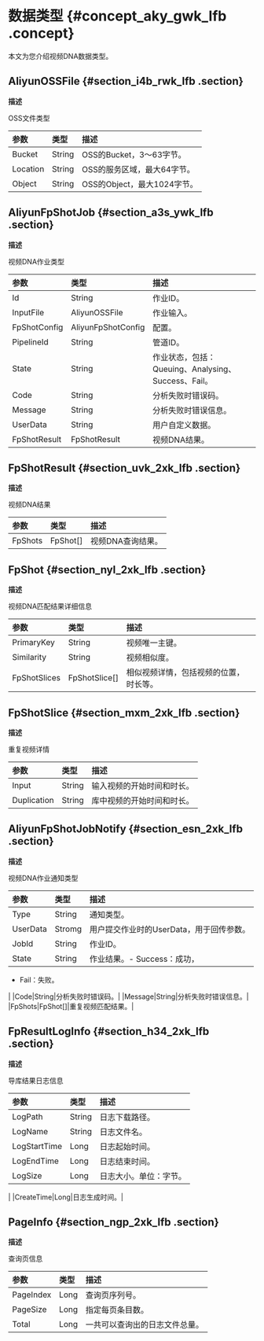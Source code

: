 # 数据类型 {#concept_aky_gwk_lfb .concept}

本文为您介绍视频DNA数据类型。

## AliyunOSSFile {#section_i4b_rwk_lfb .section}

**描述**

OSS文件类型

|参数|类型|描述|
|:-|:-|:-|
|Bucket|String|OSS的Bucket，3～63字节。|
|Location|String|OSS的服务区域，最大64字节。|
|Object|String|OSS的Object，最大1024字节。|

## AliyunFpShotJob {#section_a3s_ywk_lfb .section}

**描述**

视频DNA作业类型

|参数|类型|描述|
|:-|:-|:-|
|Id|String|作业ID。|
|InputFile|AliyunOSSFile|作业输入。|
|FpShotConfig|AliyunFpShotConfig|配置。|
|PipelineId|String|管道ID。|
|State|String|作业状态，包括：Queuing、Analysing、Success、Fail。|
|Code|String|分析失败时错误码。|
|Message|String|分析失败时错误信息。|
|UserData|String|用户自定义数据。|
|FpShotResult|FpShotResult|视频DNA结果。|

## FpShotResult {#section_uvk_2xk_lfb .section}

**描述**

视频DNA结果

|参数|类型|描述|
|:-|:-|:-|
|FpShots|FpShot\[\]|视频DNA查询结果。|

## FpShot {#section_nyl_2xk_lfb .section}

**描述**

视频DNA匹配结果详细信息

|参数|类型|描述|
|:-|:-|:-|
|PrimaryKey|String|视频唯一主键。|
|Similarity|String|视频相似度。|
|FpShotSlices|FpShotSlice\[\]|相似视频详情，包括视频的位置，时长等。|

## FpShotSlice {#section_mxm_2xk_lfb .section}

**描述**

重复视频详情

|参数|类型|描述|
|:-|:-|:-|
|Input|String|输入视频的开始时间和时长。|
|Duplication|String|库中视频的开始时间和时长。|

## AliyunFpShotJobNotify {#section_esn_2xk_lfb .section}

**描述**

视频DNA作业通知类型

|参数|类型|描述|
|:-|:-|:-|
|Type|String|通知类型。|
|UserData|Stromg|用户提交作业时的UserData，用于回传参数。|
|JobId|String|作业ID。|
|State|String|作业结果。-   Success：成功，
-   Fail：失败。

|
|Code|String|分析失败时错误码。|
|Message|String|分析失败时错误信息。|
|FpShots|FpShot\[\]|重复视频匹配结果。|

## FpResultLogInfo {#section_h34_2xk_lfb .section}

**描述**

导库结果日志信息

|参数|类型|描述|
|:-|:-|:-|
|LogPath|String|日志下载路径。|
|LogName|String|日志文件名。|
|LogStartTime|Long|日志起始时间。|
|LogEndTime|Long|日志结束时间。|
|LogSize|Long|日志大小。单位：字节。

|
|CreateTime|Long|日志生成时间。|

## PageInfo {#section_ngp_2xk_lfb .section}

**描述**

查询页信息

|参数|类型|描述|
|:-|:-|:-|
|PageIndex|Long|查询页序列号。|
|PageSize|Long|指定每页条目数。|
|Total|Long|一共可以查询出的日志文件总量。|

